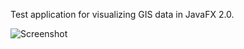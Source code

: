 Test application for visualizing GIS data in JavaFX 2.0.

![Screenshot](http://sites.google.com/site/rrusin999/syntax/geotools-fx-test.png "Screenshot")

